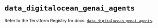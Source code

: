 # `data_digitalocean_genai_agents`

Refer to the Terraform Registry for docs: [`data_digitalocean_genai_agents`](https://registry.terraform.io/providers/digitalocean/digitalocean/2.62.0/docs/data-sources/genai_agents).
